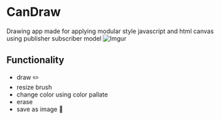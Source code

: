 # CanDraw
Drawing app made for applying modular style javascript and html canvas using publisher subscriber model
![Imgur](https://i.imgur.com/dpXzaVn.png)

## Functionality
* draw :pencil2:
* resize brush 
* change color using color pallate
* erase
* save as image :sunrise:
